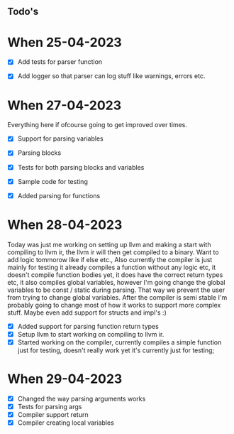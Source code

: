 ## Todo's 

# When 25-04-2023
- [x] Add tests for parser function

- [x] Add logger so that parser can log stuff like warnings, errors etc.

# When 27-04-2023

Everything here if ofcourse going to get improved over times.

- [x] Support for parsing variables

- [x] Parsing blocks 

- [x] Tests for both parsing blocks and variables

- [x] Sample code for testing

- [x] Added parsing for functions

# When 28-04-2023

Today was just me working on setting up llvm and making a start with compiling to llvm ir, the llvm ir will then get compiled to a binary. Want to add logic tommorow like if else etc., Also currently the compiler is just mainly for testing  it already compiles a function without any logic etc, it doesn't compile function bodies yet, it does have the correct return types etc, it also compiles global variables, however I'm going change the global variables to be const / static during parsing. That way we prevent the user from trying to change global variables. After the compiler is semi stable I'm probably going to change most of how it works to support more complex stuff. Maybe even add support for structs and impl's :)

- [x] Added support for parsing function return types
- [x] Setup llvm to start working on compiling to llvm ir.
- [x] Started working on the compiler, currently compiles a simple function just for testing, doesn't really work yet it's currently just for testing;

# When 29-04-2023

- [x] Changed the way parsing arguments works
- [x] Tests for parsing args
- [x] Compiler support return
- [x] Compiler creating local variables
